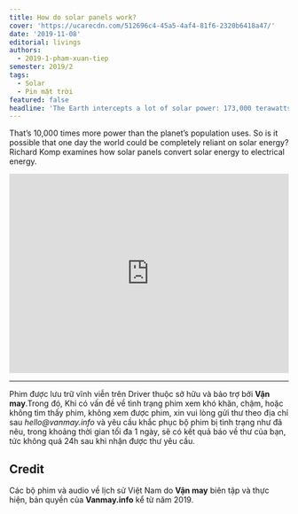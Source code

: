 ```yaml
---
title: How do solar panels work?
cover: 'https://ucarecdn.com/512696c4-45a5-4af4-81f6-2320b6418a47/'
date: '2019-11-08'
editorial: livings
authors:
  - 2019-1-pham-xuan-tiep
semester: 2019/2
tags:
  - Solar
  - Pin mặt trời
featured: false
headline: 'The Earth intercepts a lot of solar power: 173,000 terawatts.'
---
```

That’s 10,000 times more power than the planet’s population uses. So is it possible that one day the world could be completely reliant on solar energy? Richard Komp examines how solar panels convert solar energy to electrical energy.

<iframe style="border: 0; width: 100%; height: 360px;" src="https://www.youtube.com/embed/xKxrkht7CpY" frameborder="0" allow="accelerometer; autoplay; encrypted-media; gyroscope; picture-in-picture" allowfullscreen></iframe>

- - -

Phim được lưu trữ vĩnh viễn trên Driver thuộc sở hữu và bảo trợ bởi **Vận may**.Trong đó, Khi có vấn đề về tình trạng phim xem khó khăn, chậm, hoặc không tìm thấy phim, không xem được phim, xin vui lòng gửi thư theo địa chỉ sau _hello@vanmay.info_ và yêu cầu khắc phục bộ phim bị tình trạng như đã nêu, trong khoảng thời gian tối đa 1 ngày, sẽ có kết quả báo về thư của bạn, tức không quá 24h sau khi nhận được thư yêu cầu.

## Credit

Các bộ phim và audio về lịch sử Việt Nam do **Vận may** biên tập và thực hiện, bản quyền của **Vanmay.info** kể từ năm 2019.
